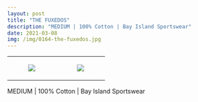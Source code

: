 ```yaml
---
layout: post
title: "THE FUXEDOS"
description: "MEDIUM | 100% Cotton | Bay Island Sportswear"
date: 2021-03-08
img: /img/0164-the-fuxedos.jpg
---
```




<table style="width:100%;"><tr><td style="vertical-align:top;">
      <figure class="tmblr-full" data-orig-height="2048" data-orig-width="1365" data-orig-src="https://concertshirts.netlify.app/shirts/0164/0164-01.jpg"><img src="https://64.media.tumblr.com/676240d2e36d90f3eb46d9f0e5819588/cd664f7d46955cb2-aa/s540x810/4e0ecc5a119338ffe56523c544c385193640b10a.jpg" data-orig-height="2048" data-orig-width="1365" data-orig-src="https://concertshirts.netlify.app/shirts/0164/0164-01.jpg"/></figure></td>
    <td style="vertical-align:top;">
      <figure class="tmblr-full" data-orig-height="2048" data-orig-width="1365" data-orig-src="https://concertshirts.netlify.app/shirts/0164/0164-02.jpg"><img src="https://64.media.tumblr.com/d608564e2f042aa118f44d5dd4206cce/cd664f7d46955cb2-b2/s540x810/9720e3e105dcb4ff3efe57025909ee990eebbc15.jpg" data-orig-height="2048" data-orig-width="1365" data-orig-src="https://concertshirts.netlify.app/shirts/0164/0164-02.jpg"/></figure></td>
  </tr></table><p>
  MEDIUM | 100% Cotton | Bay Island Sportswear
</p>
